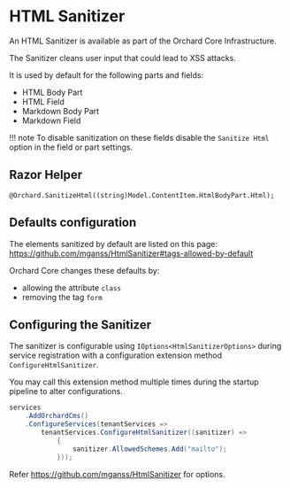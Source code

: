 # HTML Sanitizer

An HTML Sanitizer is available as part of the Orchard Core Infrastructure.

The Sanitizer cleans user input that could lead to XSS attacks.

It is used by default for the following parts and fields:

- HTML Body Part
- HTML Field
- Markdown Body Part
- Markdown Field

!!! note
    To disable sanitization on these fields disable the `Sanitize Html` option in the field or part settings.

## Razor Helper

`@Orchard.SanitizeHtml((string)Model.ContentItem.HtmlBodyPart.Html);`


## Defaults configuration

The elements sanitized by default are listed on this page: https://github.com/mganss/HtmlSanitizer#tags-allowed-by-default

Orchard Core changes these defaults by:

- allowing the attribute `class`
- removing the tag `form`

## Configuring the Sanitizer

The sanitizer is configurable using `IOptions<HtmlSanitizerOptions>` during service registration with a configuration 
extension method `ConfigureHtmlSanitizer`.

You may call this extension method multiple times during the startup pipeline to alter configurations.

```csharp
services
    .AddOrchardCms()
    .ConfigureServices(tenantServices =>
        tenantServices.ConfigureHtmlSanitizer((sanitizer) =>
            {
                sanitizer.AllowedSchemes.Add("mailto");
            }));
```

Refer https://github.com/mganss/HtmlSanitizer for options.
